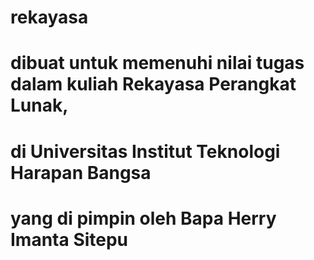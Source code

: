 # rekayasa
# dibuat untuk memenuhi nilai tugas dalam kuliah Rekayasa Perangkat Lunak,
# di Universitas Institut Teknologi Harapan Bangsa
# yang di pimpin oleh Bapa Herry Imanta Sitepu
